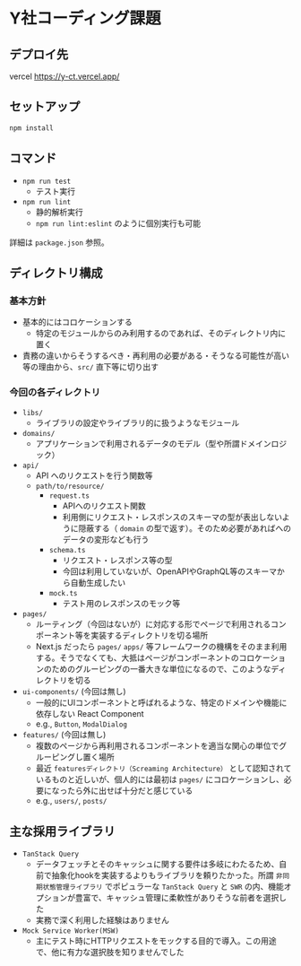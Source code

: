 # Y社コーディング課題

## デプロイ先
vercel
https://y-ct.vercel.app/

## セットアップ
```bash
npm install
```

## コマンド
- `npm run test`
  - テスト実行
- `npm run lint`
  - 静的解析実行
  - `npm run lint:eslint` のように個別実行も可能

詳細は `package.json` 参照。

## ディレクトリ構成
### 基本方針
- 基本的にはコロケーションする
  - 特定のモジュールからのみ利用するのであれば、そのディレクトリ内に置く
- 責務の違いからそうするべき・再利用の必要がある・そうなる可能性が高い 等の理由から、`src/` 直下等に切り出す

### 今回の各ディレクトリ
- `libs/`
  - ライブラリの設定やライブラリ的に扱うようなモジュール
- `domains/`
  - アプリケーションで利用されるデータのモデル（型や所謂ドメインロジック）
- `api/`
  - API へのリクエストを行う関数等
  - `path/to/resource/`
    - `request.ts`
      - APIへのリクエスト関数
      - 利用側にリクエスト・レスポンスのスキーマの型が表出しないように隠蔽する（ `domain` の型で返す）。そのため必要があればへのデータの変形なども行う
    - `schema.ts`
      - リクエスト・レスポンス等の型
      - 今回は利用していないが、OpenAPIやGraphQL等のスキーマから自動生成したい
    - `mock.ts`
      - テスト用のレスポンスのモック等
- `pages/`
  - ルーティング（今回はないが）に対応する形でページで利用されるコンポーネント等を実装するディレクトリを切る場所
  - Next.js だったら `pages/` `apps/` 等フレームワークの機構をそのまま利用する。そうでなくても、大抵はページがコンポーネントのコロケーションのためのグルーピングの一番大きな単位になるので、このようなディレクトリを切る
- `ui-components/` (今回は無し)
  - 一般的にUIコンポーネントと呼ばれるような、特定のドメインや機能に依存しない React Component
  - e.g., `Button`, `ModalDialog`
- `features/` (今回は無し)
  - 複数のページから再利用されるコンポーネントを適当な関心の単位でグルーピングし置く場所
  - 最近 `featuresディレクトリ（Screaming Architecture）` として認知されているものと近しいが、個人的には最初は `pages/` にコロケーションし、必要になったら外に出せば十分だと感じている
  - e.g., `users/`, `posts/`

## 主な採用ライブラリ
- `TanStack Query`
  - データフェッチとそのキャッシュに関する要件は多岐にわたるため、自前で抽象化hookを実装するよりもライブラリを頼りたかった。所謂 `非同期状態管理ライブラリ` でポピュラーな `TanStack Query` と `SWR` の内、機能オプションが豊富で、キャッシュ管理に柔軟性がありそうな前者を選択した
  - 実務で深く利用した経験はありません
- `Mock Service Worker(MSW)`
  - 主にテスト時にHTTPリクエストをモックする目的で導入。この用途で、他に有力な選択肢を知りませんでした
